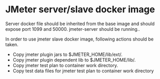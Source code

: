# JMeter server/slave docker image

Server docker file should be inherited from the base image and should expose port 1099 and 50000. jmeter-server should be running..

In order to use jmeter slave docker image, following actions should be taken.

* Copy jmeter plugin jars to $JMETER_HOME/lib/ext/.
* Copy jmeter plugin dependent lib to $JMETER_HOME/lib/.
* Copy jmeter test plan to container work directory.
* Copy test data files for jmeter test plan to container work directory
